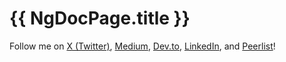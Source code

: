 # {{ NgDocPage.title }}

Follow me on [X (Twitter)](https://twitter.com/shhdharmen), [Medium](https://medium.com/@shhdharmen), [Dev.to](https://dev.to/shhdharmen), [LinkedIn](https://www.linkedin.com/in/shhdharmen/), and [Peerlist](https://peerlist.io/shhdharmen/signup)!